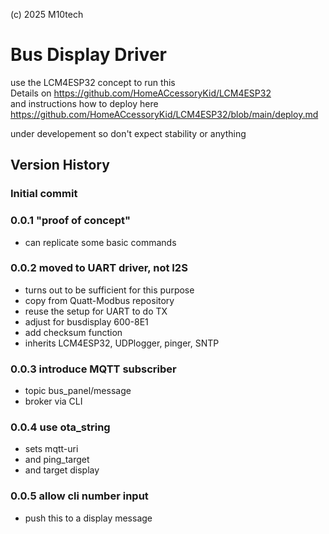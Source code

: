 (c) 2025 M10tech

# Bus Display Driver

use the LCM4ESP32 concept to run this  
Details on https://github.com/HomeACcessoryKid/LCM4ESP32  
and instructions how to deploy here  
https://github.com/HomeACcessoryKid/LCM4ESP32/blob/main/deploy.md  

under developement so don't expect stability or anything

## Version History

### Initial commit

### 0.0.1 "proof of concept"
- can replicate some basic commands

### 0.0.2 moved to UART driver, not I2S
- turns out to be sufficient for this purpose
- copy from Quatt-Modbus repository
- reuse the setup for UART to do TX
- adjust for busdisplay 600-8E1
- add checksum function
- inherits LCM4ESP32, UDPlogger, pinger, SNTP

### 0.0.3 introduce MQTT subscriber
- topic bus_panel/message
- broker via CLI

### 0.0.4 use ota_string
- sets mqtt-uri
- and ping_target
- and target display

### 0.0.5 allow cli number input
- push this to a display message

